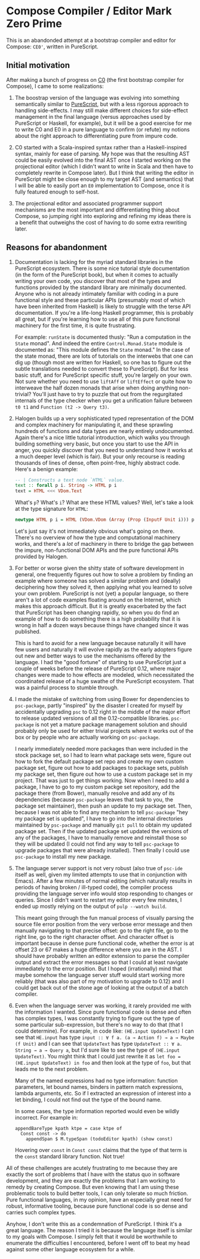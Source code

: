 # Compose Compiler / Editor Mark Zero Prime

This is an abandonded attempt at a bootstrap compiler and editor for Compose: `CE0'`, written in
PureScript.

## Initial motivation

After making a bunch of progress on [C0] (the first bootstrap compiler for Compose), I came to some
realizations:

1. The boostrap version of the language was evolving into something semantically similar to
   [PureScript], but with a less rigorous approach to handling side-effects. I may still make
   different choices for side-effect management in the final language (versus approaches used by
   PureScript or Haskell, for example), but it will be a good exercise for me to write C0 and E0 in
   a pure language to confirm (or refute) my notions about the right approach to differentiating
   pure from impure code.

2. C0 started with a Scala-inspired syntax rather than a Haskell-inspired syntax, mainly for ease
   of parsing. My hope was that the resulting AST could be easily evolved into the final AST once I
   started working on the projectional editor (which I didn't want to write in Scala and then have
   to completely rewrite in Compose later). But I think that writing the editor in PureScript might
   be close enough to my target AST (and semantics) that I will be able to easily port an `E0`
   implementation to Compose, once it is fully featured enough to self-host.

3. The projectional editor and associated programmer support mechanisms are the most important and
   differentiating thing about Compose, so jumping right into exploring and refining my ideas there
   is a benefit that outweighs the cost of having to do some extra rewriting later.

## Reasons for abandonment

1. Documentation is lacking for the myriad standard libraries in the PureScript ecosystem. There is
   some nice tutorial style documentation (in the form of the PureScript book), but when it comes
   to actually writing your own code, you discover that most of the types and functions provided by
   the standard library are minimally documented. Anyone who is not already intimately familiar
   with coding in a pure functional style and these particular APIs (presumably most of which have
   been inherited from Haskell) is likely to struggle with the terse API documentation. If you're a
   life-long Haskell programmer, this is probably all great, but if you're learning how to use all
   of this pure functional machinery for the first time, it is quite frustrating.

   For example: `runState` is documented thusly: "Run a computation in the `State` monad". And
   indeed the entire `Control.Monad.State` module is documented as: "This module defines the
   `State` monad." In the case of the state monad, there are lots of tutorials on the interwebs
   that one can dig up (though most are written for Haskell, so one has to figure out the subtle
   translations needed to convert these to PureScript). But for less basic stuff, and for
   PureScript specific stuff, you're largely on your own. Not sure whether you need to use
   `liftAff` or `liftEffect` or quite how to interweave the half dozen monads that arise when doing
   anything non-trivial? You'll just have to try to puzzle that out from the regurgitated internals
   of the type checker when you get a unification failure between `t0 t1` and `Function (t2 ->
   Query t3)`.

2. Halogen builds up a very sophisticated typed representation of the DOM and complex machinery for
   manipulating it, and these sprawling hundreds of functions and data types are nearly entirely
   undocumented. Again there's a nice little tutorial introduction, which walks you through
   building something very basic, but once you start to use the API in anger, you quickly discover
   that you need to understand how it works at a much deeper level (which is fair). But your only
   recourse is reading thousands of lines of dense, often point-free, highly abstract code. Here's a
   benign example:

   ```purescript
   -- | Constructs a text node `HTML` value.
   text :: forall p i. String -> HTML p i
   text = HTML <<< VDom.Text
   ```

   What's `p`? What's `i`? What are these HTML values? Well, let's take a look at the type
   signature for `HTML`:

   ```purescript
   newtype HTML p i = HTML (VDom.VDom (Array (Prop (InputF Unit i))) p)
   ```

   Let's just say it's not immediately obvious what's going on there. There's no overview of how
   the type and computational machinery works, and there's a _lot_ of machinery in there to bridge
   the gap between the impure, non-functional DOM APIs and the pure functional APIs provided by
   Halogen.

3. For better or worse given the shitty state of software development in general, one frequently
   figures out how to solve a problem by finding an example where someone has solved a similar
   problem and (ideally) deciphering how they solved it, then applying what you learned to solve
   your own problem. PureScript is not (yet) a popular language, so there aren't a lot of code
   examples floating around on the Internet, which makes this approach difficult. But it is greatly
   exacerbated by the fact that PureScript has been changing rapidly, so when you do find an
   example of how to do something there is a high probability that it is wrong in half a dozen ways
   because things have changed since it was published.

   This is hard to avoid for a new language because naturally it will have few users and naturally
   it will evolve rapidly as the early adopters figure out new and better ways to use the
   mechanisms offered by the language. I had the "good fortune" of starting to use PureScript just
   a couple of weeks before the release of PureScript 0.12, where major changes were made to how
   effects are modeled, which necessitated the coordinated release of a huge swathe of the
   PureScript ecosystem. That was a painful process to stumble through.

4. I made the mistake of switching from using Bower for dependencies to `psc-package`, partly
   "inspired" by the disaster I created for myself by accidentally upgrading `psc` to 0.12 right in
   the middle of the major effort to release updated versions of all the 0.12-compatible libraries.
   `psc-package` is not yet a mature package management solution and should probably only be used
   for either trivial projects where it works out of the box or by people who are actually working
   on `psc-package`.

   I nearly immediately needed more packages than were included in the stock package set, so I had
   to learn what package sets were, figure out how to fork the default package set repo and create
   my own custom package set, figure out how to add packages to package sets, publish my package
   set, then figure out how to use a custom package set in my project. That was just to get things
   working. Now when I need to add a package, I have to go to my custom packge set repository, add
   the package there (from Bower), manually resolve and add any of its dependencies (because
   `psc-package` leaves that task to you, the package set maintainer), then push an update to my
   package set. Then, because I was not able to find any mechanism to tell `psc-package` "hey my
   package set is updated", I have to go into the internal directories maintained by `psc-package`
   and manually `git pull` to obtain my updated package set. Then if the updated package set
   updated the versions of any of the packages, I have to manually remove and reinstall those so
   they will be updated (I could not find any way to tell `psc-package` to upgrade packages that
   were already installed). Then finally I could use `psc-package` to install my new package.

5. The language server support is not very robust (also true of `psc-ide` itself as well, given my
   limited attempts to use that in conjunction with Emacs). After a few minutes of normal editing
   (which naturally results in periods of having broken / ill-typed code), the compiler process
   providing the language server info would stop responding to changes or queries. Since I didn't
   want to restart my editor every few minutes, I ended up mostly relying on the output of `pulp
   --watch build`.

   This meant going through the fun manual process of visually parsing the source file error
   position from the very verbose error message and then manually navigating to that precise
   offset: go to the right file, go to the right line, go to the right character offset. And
   character offset is important because in dense pure functional code, whether the error is at
   offset 23 or 67 makes a huge difference where you are in the AST. I should have probably written
   an editor extension to parse the compiler output and extract the error messages so that I could
   at least navigate immediately to the error position. But I hoped (irrationally) mind that maybe
   somehow the language server stuff would start working more reliably (that was also part of my
   motivation to upgrade to 0.12) and I could get back out of the stone age of looking at the
   output of a batch compiler.

6. Even when the language server was working, it rarely provided me with the information I wanted.
   Since pure functional code is dense and often has complex types, I was constantly trying to
   figure out the type of some particular sub-expression, but there's no way to do that (that I
   could determine). For example, in code like: `(HE.input UpdateText)` I can see that `HE.input`
   has type `input :: ∀ f a. (a → Action f) → a → Maybe (f Unit)` and I can see that `UpdateText`
   has type `UpdateText :: ∀ a. String → a → Query a`, but I'd sure like to see the type of
   `(HE.input UpdateText)`. You might think that I could just rewrite it as `let foo = (HE.input
   UpdateText) in foo` and then look at the type of `foo`, but that leads me to the next problem.

   Many of the named expressions had no type information: function parameters, let bound names,
   binders in pattern match expressions, lambda arguments, etc. So if I extracted an expression of
   interest into a let binding, I could not find out the type of the bound name.

   In some cases, the type information reported would even be wildly incorrect. For example in:

   ```
   appendBareType kpath ktpe = case ktpe of
     Const const -> do
       appendSpan $ M.typeSpan (todoEditor kpath) (show const)
   ```

   Hovering over `const` in `Const const` claims that the type of that term is the `const` standard
   library function. Not true!

All of these challenges are acutely frustrating to me because they are exactly the sort of problems
that I have with the status quo in software development, and they are exactly the problems that I
am working to remedy by creating Compose. But even knowing that I am using these problematic tools
to build better tools, I can only tolerate so much friction. Pure functional languages, in my
opinion, have an especially great need for robust, informative tooling, because pure functional
code is so dense and carries such complex types.

Anyhow, I don't write this as a condemnation of PureScript. I think it's a great language. The
reason I tried it is because the language itself is similar to my goals with Compose. I simply felt
that it would be worthwhile to enumerate the difficulties I encountered, before I went off to beat
my head against some other language ecosystem for a while.

[C0]: ../c0
[PureScript]: http://www.purescript.org/
